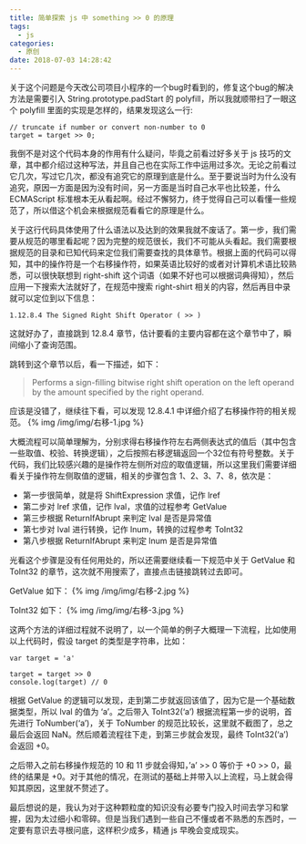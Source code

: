 ```yaml
---
title: 简单探索 js 中 something >> 0 的原理
tags:
  - js
categories:
  - 原创
date: 2018-07-03 14:28:42
---
```


关于这个问题是今天改公司项目小程序的一个bug时看到的，修复这个bug的解决方法是需要引入 String.prototype.padStart 的 polyfill，所以我就顺带扫了一眼这个 polyfill 里面的实现是怎样的，结果发现这么一行:
```
// truncate if number or convert non-number to 0
target = target >> 0;
```

我倒不是对这个代码本身的作用有什么疑问，毕竟之前看过好多关于 js 技巧的文章，其中都介绍过这种写法，并且自己也在实际工作中运用过多次。无论之前看过它几次，写过它几次，都没有追究它的原理到底是什么。至于要说当时为什么没有追究，原因一方面是因为没有时间，另一方面是当时自己水平也比较差，什么 ECMAScript 标准根本无从看起啊。经过不懈努力，终于觉得自己可以看懂一些规范了，所以借这个机会来根据规范看看它的原理是什么。

关于这行代码具体使用了什么语法以及达到的效果我就不废话了。第一步，我们需要从规范的哪里看起呢？因为完整的规范很长，我们不可能从头看起。我们需要根据规范的目录和已知代码来定位我们需要查找的具体章节。根据上面的代码可以得知，其中的操作符是一个右移操作符，如果英语比较好的或者对计算机术语比较熟悉，可以很快联想到 right-shift 这个词语（如果不好也可以根据词典得知），然后应用一下搜索大法就好了，在规范中搜索 right-shirt 相关的内容，然后再目中录就可以定位到以下信息：
```
1.12.8.4 The Signed Right Shift Operator ( >> )
```

这就好办了，直接跳到 12.8.4 章节，估计要看的主要内容都在这个章节中了，瞬间缩小了查询范围。

跳转到这个章节以后，看一下描述，如下：
> Performs a sign-filling bitwise right shift operation on the left operand by the amount specified by the right operand. 

应该是没错了，继续往下看，可以发现 12.8.4.1 中详细介绍了右移操作符的相关规范。
{% img /img/img/右移-1.jpg 
%}

大概流程可以简单理解为，分别求得右移操作符左右两侧表达式的值后（其中包含一些取值、校验、转换逻辑），之后按照右移逻辑返回一个32位有符号整数。关于代码，我们比较感兴趣的是操作符左侧所对应的取值逻辑，所以这里我们需要详细看关于操作符左侧取值的逻辑，相关的步骤包含 1、2、3、7、8，依次是：
* 第一步很简单，就是将 ShiftExpression 求值，记作 lref
* 第二步对 lref 求值，记作 lval，求值的过程参考 GetValue
* 第三步根据 ReturnIfAbrupt 来判定 lval 是否是异常值
* 第七步对 lval 进行转换，记作 lnum，转换的过程参考 ToInt32
* 第八步根据 ReturnIfAbrupt 来判定 lnum 是否是异常值

光看这个步骤是没有任何用处的，所以还需要继续看一下规范中关于 GetValue 和 ToInt32 的章节，这次就不用搜索了，直接点击链接跳转过去即可。

GetValue 如下：
{% img /img/img/右移-2.jpg 
%}

ToInt32 如下：
{% img /img/img/右移-3.jpg 
%}

这两个方法的详细过程就不说明了，以一个简单的例子大概理一下流程，比如使用以上代码时，假设 target 的类型是字符串，比如：
```
var target = 'a'

target = target >> 0
console.log(target) // 0
```

根据 GetValue 的逻辑可以发现，走到第二步就返回该值了，因为它是一个基础数据类型，所以 lval 的值为 ‘a’。之后带入 ToInt32(‘a’) 根据流程第一步的说明，首先进行 ToNumber(‘a’)，关于 ToNumber 的规范比较长，这里就不截图了，总之最后会返回 NaN。然后顺着流程往下走，到第三步就会发现，最终 ToInt32(‘a’) 会返回 +0。

之后带入之前右移操作规范的 10 和 11 步就会得知，’a’ >> 0 等价于 +0 >> 0，最终的结果是 +0。对于其他的情况，在测试的基础上并带入以上流程，马上就会得知其原因，这里就不赘述了。

最后想说的是，我认为对于这种颗粒度的知识没有必要专门投入时间去学习和掌握，因为太过细小和零碎。但是当我们遇到一些自己不懂或者不熟悉的东西时，一定要有意识去寻根问底，这样积少成多，精通 js 早晚会变成现实。